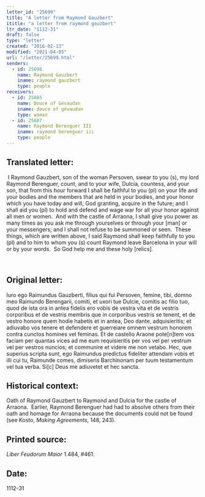 ```yaml
---
letter_id: "25699"
title: "A letter from Raymond Gauzbert"
ititle: "a letter from raymond gauzbert"
ltr_date: "1112-31"
draft: false
type: "letter"
created: "2016-02-13"
modified: "2021-04-05"
url: "/letter/25699.html"
senders:
  - id: 25698
    name: Raymond Gauzbert
    iname: raymond gauzbert
    type: people
receivers:
  - id: 25685
    name: Douce of Gévaudan
    iname: douce of gévaudan
    type: woman
  - id: 25687
    name: Raymond Berenguer III
    iname: raymond berenguer iii
    type: people
---
```

<h2> Translated letter:</h2><p>&nbsp;I Raymond Gauzbert, son of the woman Persoven, swear to you (s), my lord Raymond Berenguer, count, and to your wife, Dulcia, countess, and your son, that from this hour forward I shall be faithful to you (pl) on your life and your bodies and the members that are held in your bodies, and your honor which you have today and will, God granting, acquire in the future; and I shall aid you (pl) to hold and defend and wage war for all your honor against all men or women.&nbsp; And with the castle of Arraona, I shall give you power as many times as you ask me through yourselves or through your [man] or your messengers; and I shall not refuse to be summoned or seen.&nbsp; These things, which are written above, I said Raymond shall keep faithfully to you (pl) and to him to whom you (s) count Raymond leave Barcelona in your will or by your words.&nbsp; So God help me and these holy [relics].</p><p>&nbsp;</p><h2 class="mt-4"> Original letter:</h2><p>Iuro ego Raimundus Gauzberti, filius qui fui Persoven, femine, tibi, domno meo Raimundo Berengarii, comiti, et uxori tue Dulcie, comitis ac filio tuo, quod de ista ora in antea fidelis ero vobis de vestra vita et de vestris corporibus et de vestris membris que in corporibus vestris se tenent, et de vestro honore quem hodie habetis et in antea, Deo dante, adquisieritis; et adiuvabo vos tenere et defendere et guerreiare omnem vestrum honorem contra cunctos homines vel feminas. Et de castello Araone pote[n]tem vos faciam per quantas vices ad me eum requisieritis per vos vel per vestrum vel per vestros nuncios; et communire et videre me non vetabo. Hec, que superius scripta sunt, ego Raimundus predictus fideliter attendam vobis et illi cui tu, Raimunde comes, dimiseris Barchinonam per tuum testamentum vel tua verba. Si[c] Deus me adiuvetet et hec sancta.</p><h2 class="mt-4"> Historical context:</h2><p>Oath of Raymond Gauzbert to Raymond and Dulcia for the castle of Arraona.&nbsp; Earlier, Raymond Berenguer had had to absolve others from their oath and homage for Arraona because the documents could not be found (see Kosto, <i>Making Agreements</i>, 148, 243).&nbsp;&nbsp;</p><h2 class="mt-4"> Printed source:</h2><p><em>Liber Feudorum Maior</em>&nbsp;1.484, #461.</p><h2 class="mt-4"> Date:</h2>1112-31
